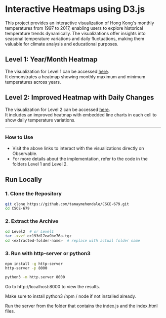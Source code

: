 # Interactive Heatmaps using D3.js

This project provides an interactive visualization of Hong Kong's monthly temperatures from 1997 to 2017, enabling users to explore historical temperature trends dynamically. The visualizations offer insights into seasonal temperature variations and daily fluctuations, making them valuable for climate analysis and educational purposes.

## Level 1: Year/Month Heatmap
The visualization for Level 1 can be accessed [here](https://observablehq.com/d/ed4cf2f624cad356).  
It demonstrates a heatmap showing monthly maximum and minimum temperatures across years.

## Level 2: Improved Heatmap with Daily Changes
The visualization for Level 2 can be accessed [here](https://observablehq.com/d/ec193d17ea9be76a).  
It includes an improved heatmap with embedded line charts in each cell to show daily temperature variations.

---

### How to Use
- Visit the above links to interact with the visualizations directly on Observable.
- For more details about the implementation, refer to the code in the folders Level 1 and Level 2.

## Run Locally

### 1. Clone the Repository
```bash
git clone https://github.com/tanaymehendale/CSCE-679.git
cd CSCE-679
```

### 2. Extract the Archive
```bash
cd Level2  # or Level1
tar -xvzf ec193d17ea9be76a.tgz
cd <extracted-folder-name>  # replace with actual folder name
```

### 3. Run with http-server or python3
```bash
npm install -g http-server
http-server -p 8000
```

```bash
python3 -m http.server 8000
```

Go to http://localhost:8000 to view the results.

Make sure to install python3 /npm / node if not installed already. 

Run the server from the folder that contains the index.js and the index.html files.